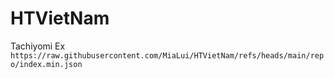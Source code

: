 # HTVietNam
 Tachiyomi Ex
 `https://raw.githubusercontent.com/MiaLui/HTVietNam/refs/heads/main/repo/index.min.json`

